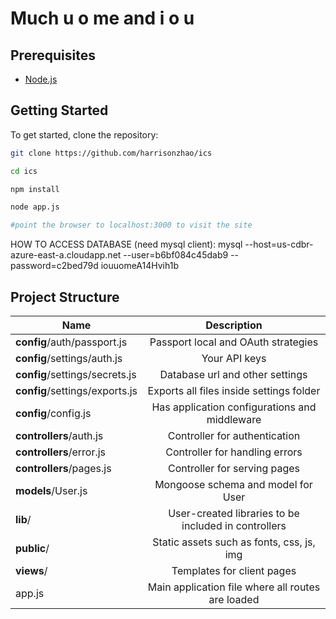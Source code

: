 Much u o me and i o u
=========

Prerequisites
---------------
- [Node.js](http://nodejs.org)

Getting Started
---------------

To get started, clone the repository:

```bash
git clone https://github.com/harrisonzhao/ics

cd ics

npm install

node app.js

#point the browser to localhost:3000 to visit the site
```

HOW TO ACCESS DATABASE (need mysql client):
mysql --host=us-cdbr-azure-east-a.cloudapp.net --user=b6bf084c45dab9 --password=c2bed79d iouuomeA14Hvih1b

Project Structure
-----------------

| Name                               | Description                                                 |
| ---------------------------------- |:-----------------------------------------------------------:|
| **config**/auth/passport.js        | Passport local and OAuth strategies                         |
| **config**/settings/auth.js        | Your API keys                                               |
| **config**/settings/secrets.js     | Database url and other settings                             |
| **config**/settings/exports.js     | Exports all files inside settings folder                    |
| **config**/config.js               | Has application configurations and middleware               |
| **controllers**/auth.js            | Controller for authentication                               |
| **controllers**/error.js           | Controller for handling errors                              |
| **controllers**/pages.js           | Controller for serving pages                                |
| **models**/User.js                 | Mongoose schema and model for User                          |
| **lib**/                           | User-created libraries to be included in controllers        |
| **public**/                        | Static assets such as fonts, css, js, img                   |
| **views**/                         | Templates for client pages                                  |
| app.js                             | Main application file where all routes are loaded           |
